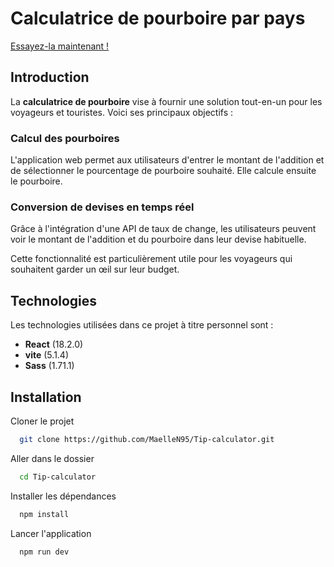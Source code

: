 # Calculatrice de pourboire par pays

[Essayez-la maintenant !](https://calculatrice-de-pourboire.vercel.app/)

## Introduction

La **calculatrice de pourboire** vise à fournir une solution tout-en-un pour les voyageurs et touristes. Voici ses principaux objectifs :

### Calcul des pourboires

L'application web permet aux utilisateurs d'entrer le montant de l'addition et de sélectionner le pourcentage de pourboire souhaité.
Elle calcule ensuite le pourboire.

### Conversion de devises en temps réel

Grâce à l'intégration d'une API de taux de change, les utilisateurs peuvent voir le montant de l'addition et du pourboire dans leur devise habituelle.

Cette fonctionnalité est particulièrement utile pour les voyageurs qui souhaitent garder un œil sur leur budget.

## Technologies

Les technologies utilisées dans ce projet à titre personnel sont :

- **React** (18.2.0)
- **vite** (5.1.4)
- **Sass** (1.71.1)

## Installation

Cloner le projet

```bash
  git clone https://github.com/MaelleN95/Tip-calculator.git
```

Aller dans le dossier

```bash
  cd Tip-calculator
```

Installer les dépendances

```bash
  npm install
```

Lancer l'application

```bash
  npm run dev
```

